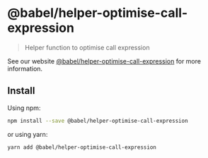 # @babel/helper-optimise-call-expression

> Helper function to optimise call expression

See our website [@babel/helper-optimise-call-expression](https://babeljs.io/docs/en/babel-helper-optimise-call-expression) for more information.

## Install

Using npm:

```sh
npm install --save @babel/helper-optimise-call-expression
```

or using yarn:

```sh
yarn add @babel/helper-optimise-call-expression
```

